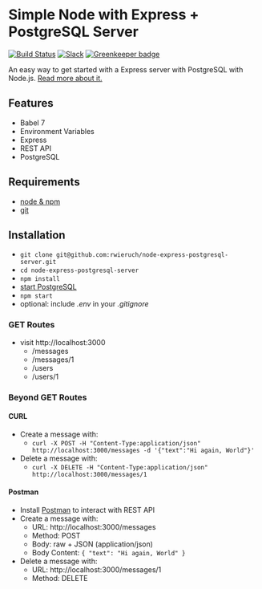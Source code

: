 # Simple Node with Express + PostgreSQL Server

[![Build Status](https://travis-ci.org/rwieruch/node-express-postgresql-server.svg?branch=master)](https://travis-ci.org/rwieruch/node-express-postgresql-server) [![Slack](https://slack-the-road-to-learn-react.wieruch.com/badge.svg)](https://slack-the-road-to-learn-react.wieruch.com/) [![Greenkeeper badge](https://badges.greenkeeper.io/rwieruch/node-express-postgresql-server.svg)](https://greenkeeper.io/)

An easy way to get started with a Express server with PostgreSQL with Node.js. [Read more about it.](https://www.robinwieruch.de/postgres-express-setup-tutorial/)

## Features

* Babel 7
* Environment Variables
* Express
* REST API
* PostgreSQL

## Requirements

* [node & npm](https://nodejs.org/en/)
* [git](https://www.robinwieruch.de/git-essential-commands/)

## Installation

* `git clone git@github.com:rwieruch/node-express-postgresql-server.git`
* `cd node-express-postgresql-server`
* `npm install`
* [start PostgreSQL](https://www.robinwieruch.de/postgres-express-setup-tutorial/)
* `npm start`
* optional: include *.env* in your *.gitignore*

### GET Routes

* visit http://localhost:3000
  * /messages
  * /messages/1
  * /users
  * /users/1

### Beyond GET Routes

#### CURL

* Create a message with:
  * `curl -X POST -H "Content-Type:application/json" http://localhost:3000/messages -d '{"text":"Hi again, World"}'`
* Delete a message with:
  * `curl -X DELETE -H "Content-Type:application/json" http://localhost:3000/messages/1`

#### Postman

* Install [Postman](https://www.getpostman.com/apps) to interact with REST API
* Create a message with:
  * URL: http://localhost:3000/messages
  * Method: POST
  * Body: raw + JSON (application/json)
  * Body Content: `{ "text": "Hi again, World" }`
* Delete a message with:
  * URL: http://localhost:3000/messages/1
  * Method: DELETE
